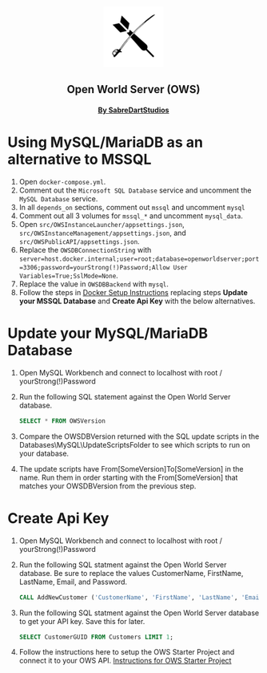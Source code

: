<p align="center">
    <br>
    <img src="img/Logo512pxWhite.png" alt="SabreDartStudios" width="120">
    <h2 align="center">Open World Server (OWS)</h2>
    <h4 align="center"><a href="http://www.sabredartstudios.com/">By SabreDartStudios</a></h4>
</p>

# Using MySQL/MariaDB as an alternative to MSSQL

1. Open `docker-compose.yml`.
2. Comment out the `Microsoft SQL Database` service and uncomment the `MySQL Database` service.
3. In all `depends_on` sections, comment out `mssql` and uncomment `mysql`
4. Comment out all 3 volumes for `mssql_*` and uncomment `mysql_data`.
5. Open `src/OWSInstanceLauncher/appsettings.json`, `src/OWSInstanceManagement/appsettings.json`, and `src/OWSPublicAPI/appsettings.json`.
6. Replace the `OWSDBConnectionString` with `server=host.docker.internal;user=root;database=openworldserver;port=3306;password=yourStrong(!)Password;Allow User Variables=True;SslMode=None`.
7. Replace the value in `OWSDBBackend` with `mysql`.
8. Follow the steps in [Docker Setup Instructions](DOCKER.md) replacing steps **Update your MSSQL Database** and **Create Api Key** with the below alternatives.

# Update your MySQL/MariaDB Database
1. Open MySQL Workbench and connect to localhost with root / yourStrong(!)Password
2. Run the following SQL statement against the Open World Server database.

    ```sql
    SELECT * FROM OWSVersion
    ```
3. Compare the OWSDBVersion returned with the SQL update scripts in the Databases\MySQL\UpdateScriptsFolder to see which scripts to run on your database.
4. The update scripts have From[SomeVersion]To[SomeVersion] in the name.  Run them in order starting with the From[SomeVersion] that matches your OWSDBVersion from the previous step.

# Create Api Key
1. Open MySQL Workbench and connect to localhost with root / yourStrong(!)Password
2. Run the following SQL statment against the Open World Server database.  Be sure to replace the values CustomerName, FirstName, LastName, Email, and Password.

    ```sql
    CALL AddNewCustomer ('CustomerName', 'FirstName', 'LastName', 'Email', 'Password');
    ```
3. Run the following SQL statment against the Open World Server database to get your API key.  Save this for later.

    ```sql
    SELECT CustomerGUID FROM Customers LIMIT 1;
    ```
4. Follow the instructions here to setup the OWS Starter Project and connect it to your OWS API.  [Instructions for OWS Starter Project](http://rpgwebapi.sabredartstudios.com/Docs/Install)
